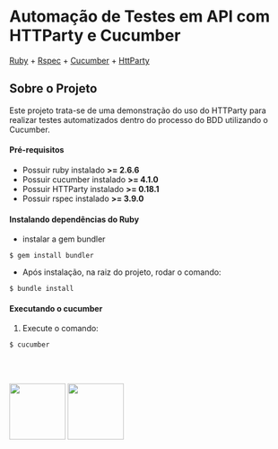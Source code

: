 # Automação de Testes em API com HTTParty e Cucumber

[Ruby](https://www.ruby-lang.org/pt/) + [Rspec](https://rspec.info/) + [Cucumber](https://cucumber.io/) + [HttParty](https://rubygems.org/gems/httparty/)

## Sobre o Projeto
Este projeto trata-se de uma demonstração do uso do HTTParty para realizar testes automatizados dentro do processo do BDD utilizando o Cucumber.


#### Pré-requisitos

* Possuir ruby instalado **>= 2.6.6**
* Possuir cucumber instalado **>= 4.1.0**
* Possuir HTTParty instalado **>= 0.18.1**
* Possuir rspec instalado **>= 3.9.0**

#### Instalando dependências do Ruby
* instalar a gem bundler 
```shell
$ gem install bundler
```
* Após instalação, na raiz do projeto, rodar o comando:
 
```shell
$ bundle install
```
#### Executando o cucumber
1. Execute o comando:
```shell
$ cucumber
```
</br>
</br>

<p float="left">
  <img src = "https://blog.vindi.com.br/wp-content/uploads/2016/03/ruby.jpeg" height = "100" width = "100"/>
  <img src="https://rspec.info/images/logo_ogp.png" height = "100" width = "100"/>
</p>
